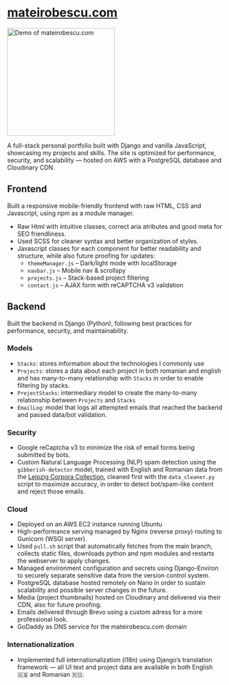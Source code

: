 # [mateirobescu.com](https://www.mateirobescu.com)
<p>
  <img src="https://www.mateirobescu.com/static/portfolio/images/github_logo.png" alt="Demo of mateirobescu.com" width="250">
</p>

A full-stack personal portfolio built with Django and vanilla JavaScript, showcasing my projects and skills. The site is optimized for performance, security, and scalability — hosted on AWS with a PostgreSQL database and Cloudinary CDN.
## Frontend
Built a responsive mobile-friendly frontend with raw HTML, CSS and Javascript, using npm as a module manager.
- Raw Html with intuitive classes, correct aria atributes and good meta for SEO friendliness.
- Used SCSS for cleaner syntax and better organization of styles.
- Javascript classes for each component for better readability and structure, while also future proofing for updates:
  - `themeManager.js` – Dark/light mode with localStorage
  - `navbar.js` – Mobile nav & scrollspy
  - `projects.js` – Stack-based project filtering
  - `contact.js` – AJAX form with reCAPTCHA v3 validation
## Backend
Built the backend in Django (Python), following best practices for performance, security, and maintainability.
### Models
- `Stacks`: stores information about the technologies I commonly use
- `Projects`: stores a data about each project in both romanian and english and has many-to-many relationship with ```Stacks``` in order to enable filtering by stacks.
- `ProjectStacks`: intermediary model to create the many-to-many relationship between `Projects` and `Stacks`
- `EmailLog`: model that logs all attempted emails that reached the backend and passed data/bot validation.

### Security
- Google reCaptcha v3 to minimize the risk of email forms being submitted by bots.
- Custom Natural Language Processing (NLP) spam detection using the `gibberish-detector` model, trained with English and Romanian data from the [Leipzig Corpora Collection](https://wortschatz.uni-leipzig.de/en/download/English), cleaned first with the ```data_cleaner.py``` script to maximize accuracy, in order to detect bot/spam-like content and reject those emails.

### Cloud
- Deployed on an AWS EC2 instance running Ubuntu
- High-performance serving managed by Nginx (reverse proxy) routing to Gunicorn (WSGI server).
- Used `pull.sh` script that automatically fetches from the main branch, collects static files, downloads python and npm modules and restarts the webserver to apply changes. 
- Managed environment configuration and secrets using Django-Environ to securely separate sensitive data from the version control system.
- PostgreSQL database hosted remotely on Nano in order to sustain scalability and possible server changes in the future.
- Media (project thumbnails) hosted on Cloudinary and delivered via their CDN, also for future proofing.
- Emails delivered through Brevo using a custom adress for a more professional look.
- GoDaddy as DNS service for the mateirobescu.com domain

### Internationalization
- Implemented full internationalization (i18n) using Django’s translation framework — all UI text and project data are available in both English 🇬🇧 and Romanian 🇷🇴.